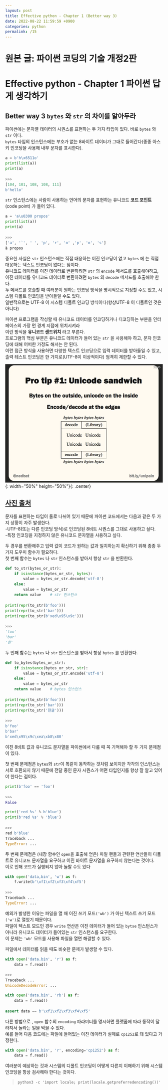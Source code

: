```yaml
---
layout: post
title: Effective python - Chapter 1 (Better way 3)
date: 2022-08-22 11:59:59 +0900
categories: python
permalink: /15
---
```


# 원본 글: 파이썬 코딩의 기술 개정2판

# Effective python - Chapter 1 파이썬 답게 생각하기

## Better way 3 ```bytes``` 와 ```str``` 의 차이를 알아두라

파이썬에는 문자열 데이터의 시퀀스를 표현하는 두 가지 타입이 있다. 바로 ```bytes```  와 ```str``` 이다. <br> 
```bytes``` 타입의 인스턴스에는 부호가 없는 8바이트 데이터가 그대로 들어간다(종종 아스키 인코딩을 사용해 내부 문자를 표시한다). <br>
```python
a = b'h\x6511o'
print(list(a))
print(a)

>>>
[104, 101, 108, 108, 111]
b'hello'
```

```str``` 인스턴스에는 사람이 사용하는 언어의 문자를 표현하는 유니코드 **코드 포인트**(code point) 가 들어 있다. <br>
```python
a = 'a\u0300 propos'
print(list(a))
print(a)

>>>
['a', '`', ' ', 'p', 'r', 'o' ,'p', 'o', 's']
à propos
```

중요한 사실은 ```str``` 인스턴스에는 직접 대응하는 이진 인코딩이 없고 ```bytes``` 에 는 직접 대응하는 텍스트 인코딩이 없다는 점이다. <br>
유니코드 데이터를 이진 데이터로 변환하려면 ```str``` 의 ```encode``` 메서드를 호출해야하고, 이진 데이터를 유니코드 데이터로 변환하려면 ```bytes``` 의 ```decode``` 메서드를 호출해야 한다. <br>
두 메서드를 호출할 때 여러분이 원하는 인코딩 방식을 명시적으로 지정할 수도 있고, 시스템 디폴트 인코딩을 받아들일 수도 있다. <br>
일반적으로는 UTF-8 이 시스템 디폴트 인코딩 방식이다(항상UTF-8 이 디폴트인 것은 아니다) <br>

파이썬 프로그램을 작성할 때 유니코드 데이터를 인코딩하거나 디코딩하는 부분을 인터페이스의 가장 먼 경계 지점에 위치시켜라 <br>
이런 방식을 **유니코드 샌드위치** 라고 부른다. <br>
프로그램의 핵심 부분은 유니코드 데이터가 들어 있는 ```str``` 을 사용해야 하고, 문자 인코딩에 대해 어떠한 가정도 해서는 안 된다. <br>
이런 접근 방식을 사용하면 다양한 텍스트 인코딩으로 입력 데이터를 받아들일 수 있고, 출력 테스트 인코딩은 한 가지로(UTF-8이 이상적이다) 엄격히 제한할 수 있다. <br>

![](/public/img/2022-08-22-Effectivepython-Chapter1(Betterway3)/1.png){: width="50%" height="50%"}{: .center} <br>
## [사진 출처](https://nedbatchelder.com/text/unipain.html) <br>

문자를 표현하는 타입이 둘로 나뉘어 있기 때문에 파이썬 코드에서는 다음과 같은 두 가지 상황이 자주 발생한다. <br>
-UTF-8(또는 다른 인코딩 방식)로 인코딩된 8비트 시퀀스를 그대로 사용하고 싶다. <br>
-특정 인코딩을 지정하지 않은 유니코드 문자열을 사용하고 싶다. <br>

두 경우를 변환해주고 입력 값이 코드가 원하는 값과 일치하는지 확신하기 위해 종종 두 가지 도우미 함수가 필요하다. <br>
첫 번째 함수는 ```bytes``` 나 ```str``` 인스턴스를 받아서 항상 ```str``` 을 반환한다. <br>
```python
def to_str(bytes_or_str):
    if isinstance(bytes_or_str, bytes):
        value = bytes_or_str.decode('utf-8')
    else:
        value = bytes_or_str
    return value    # str 인스턴스

print(repr(to_str(b'foo')))
print(repr(to_str('bar')))
print(repr(to_str(b'xed\x95\x9c')))

>>>
'foo'
'bar'
'한'
```

두 번째 함수는 ```bytes``` 나 ```str``` 인스턴스를 받아서 항상 ```bytes``` 를 반환한다. <br>
```python
def to_bytes(bytes_or_str):
    if isinstance(bytes_or_str, str):
        value = bytes_or_str.encode('utf-8')
    else:
        value = bytes_or_str
    return value    # bytes 인스턴스

print(repr(to_str(b'foo')))
print(repr(to_str('bar')))
print(repr(to_str('한글')))

>>>
b'foo'
b'bar'
b'xed\x95\x9c\xea\xb8\x80'
```

이진 8비트 값과 유니코드 문자열을 파이썬에서 다룰 때 꼭 기억해야 할 두 가지 문제점이 있다. <br>

첫 번째 문제점은 ```bytes```와 ```str```이 똑같이 동작하는 것처럼 보이지만 각각의 인스턴스는 서로 호환되지 않기 때문에 전달 중인 문자 시퀀스가 어떤 타입인지를 항상 잘 알고 있어야 한다는 점이다.

```python
print(b'foo' == 'foo')

>>>
False
```
```python
print('red %s' % b'blue')
print(b'red %s' % 'blue')

>>>
red b'blue'
Traceback ...
TypeError: ...
```

두 번째 문제점은 (내장 함수인 ```open```을 호출해 얻은) 파일 핸들과 관련한 연산들이 디폴트로 유니코드 문자열을 요구하고 이진 바이트 문자열을 요구하지 않는다는 것이다. <br>
이로 인해 코드가 실행되지 않아 놀랄 수도 있다 <br>

```python
with open('data,bin', 'w') as f:
    f.write(b'\xf1\xf2\xf3\xf4\xf5')

>>>
Traceback ...
TypeError: ...
```

예외가 발생한 이유는 파일을 열 때 이진 쓰기 모드```('wb')``` 가 아닌 텍스트 쓰기 모드```('w')```로 열었기 때문이다. <br>
파일이 텍스트 모드인 경우 ```write``` 연산은 이진 데이터가 들어 있는 ```bytse``` 인스턴스가 아니라 유니코드 데이터가 들어있는 ```str``` 인스턴스를 요구한다. <br>
이 문제는 ```'wb'``` 모드를 사용해 파일을 열면 해결할 수 있다. <br>

파일에서 데이터를 읽을 때도 비슷한 문제가 발생할 수 있다. <br>

```python
with open('data.bin', 'r') as f:
    data = f.read()

>>>
Traceback ...
UnicodeDecodeError: ...
```

```python
with open('data.bin', 'rb') as f:
    data = f.read()

assert data == b'\xf1\xf2\xf3\xf4\xf5'
```

다른 방법으로 , ```open``` 함수의 ```encoding``` 파라미터를 명시하면 플랫폼에 따라 동작이 달라져서 놀라는 일을 막을 수 있다. <br>
예를 들어 다음 코드에는 파일에 들어있는 이진 데이터가 실제로 ```cp1252```로 돼 있다고 가정한다. <br>

```python
with open('data.bin', 'r', encoding='cp1252') as f:
    data = f.read()
```

여러분이 예상하는 것과 시스템의 디폴트 인코딩이 어떻게 다른지 이해하기 위해 시스템 인코딩을 항상 검사해야 한다는 것이다. <br>
> ```python3 -c 'import locale; print(locale.getpreferredencoding())'```

